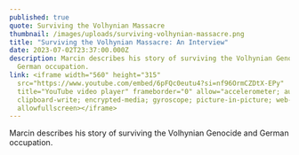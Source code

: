 ```yaml
---
published: true
quote: Surviving the Volhynian Massacre
thumbnail: /images/uploads/surviving-volhynian-massacre.png
title: "Surviving the Volhynian Massacre: An Interview"
date: 2023-07-02T23:37:00.000Z
description: Marcin describes his story of surviving the Volhynian Genocide and
  German occupation.
link: <iframe width="560" height="315"
  src="https://www.youtube.com/embed/6pFQc0eutu4?si=nf96OrmCZDtX-EPy"
  title="YouTube video player" frameborder="0" allow="accelerometer; autoplay;
  clipboard-write; encrypted-media; gyroscope; picture-in-picture; web-share"
  allowfullscreen></iframe>
---
```

Marcin describes his story of surviving the Volhynian Genocide and German occupation.

